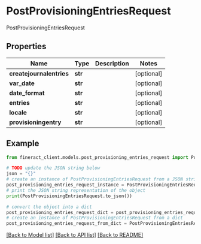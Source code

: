# PostProvisioningEntriesRequest

PostProvisioningEntriesRequest

## Properties

Name | Type | Description | Notes
------------ | ------------- | ------------- | -------------
**createjournalentries** | **str** |  | [optional] 
**var_date** | **str** |  | [optional] 
**date_format** | **str** |  | [optional] 
**entries** | **str** |  | [optional] 
**locale** | **str** |  | [optional] 
**provisioningentry** | **str** |  | [optional] 

## Example

```python
from fineract_client.models.post_provisioning_entries_request import PostProvisioningEntriesRequest

# TODO update the JSON string below
json = "{}"
# create an instance of PostProvisioningEntriesRequest from a JSON string
post_provisioning_entries_request_instance = PostProvisioningEntriesRequest.from_json(json)
# print the JSON string representation of the object
print(PostProvisioningEntriesRequest.to_json())

# convert the object into a dict
post_provisioning_entries_request_dict = post_provisioning_entries_request_instance.to_dict()
# create an instance of PostProvisioningEntriesRequest from a dict
post_provisioning_entries_request_from_dict = PostProvisioningEntriesRequest.from_dict(post_provisioning_entries_request_dict)
```
[[Back to Model list]](../README.md#documentation-for-models) [[Back to API list]](../README.md#documentation-for-api-endpoints) [[Back to README]](../README.md)


